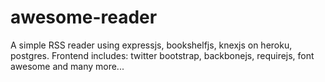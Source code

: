 awesome-reader
=============

A simple RSS reader using expressjs, bookshelfjs, knexjs on heroku, postgres. Frontend includes: twitter bootstrap, backbonejs, requirejs, font awesome and many more...
